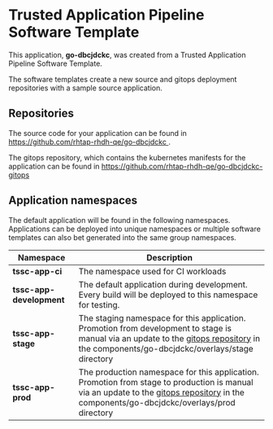 # Trusted Application Pipeline Software Template

This application, **go-dbcjdckc**, was created from a Trusted Application Pipeline Software Template.

The software templates create a new source and gitops deployment repositories with a sample source application. 

## Repositories

The source code for your application can be found in [https://github.com/rhtap-rhdh-qe/go-dbcjdckc ](https://github.com/rhtap-rhdh-qe/go-dbcjdckc ).
 
The gitops repository, which contains the kubernetes manifests for the application can be found in 
[https://github.com/rhtap-rhdh-qe/go-dbcjdckc-gitops ](https://github.com/rhtap-rhdh-qe/go-dbcjdckc-gitops ) 

## Application namespaces 

The default application will be found in the following namespaces. Applications can be deployed into unique namespaces or multiple software templates can also bet generated into the same group namespaces.  

|  Namespace   |  Description   |  
| -------- | -------- |
| **tssc-app-ci** | The namespace used for CI workloads |
| **tssc-app-development** | The default application during development. Every build will be deployed to this namespace for testing. |
| **tssc-app-stage** | The staging namespace for this application. Promotion from development to stage is manual via an update to the [gitops repository](https://github.com/rhtap-rhdh-qe/go-dbcjdckc-gitops ) in the components/go-dbcjdckc/overlays/stage directory |
| **tssc-app-prod** | The production namespace for this application. Promotion from stage to production is manual via an update to the [gitops repository](https://github.com/rhtap-rhdh-qe/go-dbcjdckc-gitops ) in the components/go-dbcjdckc/overlays/prod directory |
